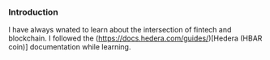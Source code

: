 ### Introduction

I  have always wnated to learn about the intersection of fintech and blockchain.  I followed the (https://docs.hedera.com/guides/)[Hedera (HBAR coin)] documentation while learning. 